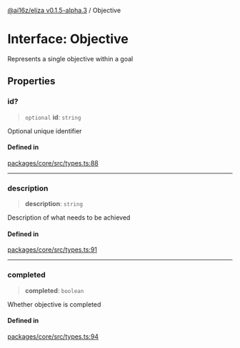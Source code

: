 [@ai16z/eliza v0.1.5-alpha.3](../index.md) / Objective

# Interface: Objective

Represents a single objective within a goal

## Properties

### id?

> `optional` **id**: `string`

Optional unique identifier

#### Defined in

[packages/core/src/types.ts:88](https://github.com/AIFlowML/eliza_aiflow/blob/main/packages/core/src/types.ts#L88)

***

### description

> **description**: `string`

Description of what needs to be achieved

#### Defined in

[packages/core/src/types.ts:91](https://github.com/AIFlowML/eliza_aiflow/blob/main/packages/core/src/types.ts#L91)

***

### completed

> **completed**: `boolean`

Whether objective is completed

#### Defined in

[packages/core/src/types.ts:94](https://github.com/AIFlowML/eliza_aiflow/blob/main/packages/core/src/types.ts#L94)
